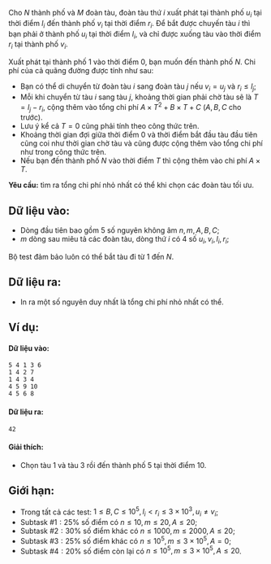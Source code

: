 <!--**<center>CSP Open Contest 2</center>**-->

Cho $N$ thành phố và $M$ đoàn tàu, đoàn tàu thứ $i$ xuất phát tại thành phố $u_i$ tại thời điểm $l_i$ đến thành phố $v_i$ tại thời điểm $r_i$. Để bắt được chuyến tàu $i$ thì bạn phải ở thành phố $u_i$ tại thời điểm $l_i$, và chỉ được xuống tàu vào thời điểm $r_i$ tại thành phố $v_i$.

Xuất phát tại thành phố $1$ vào thời điểm $0$, bạn muốn đến thành phố $N$. Chi phí của cả quãng đường được tính như sau:
- Bạn có thể di chuyển từ đoàn tàu $i$ sang đoàn tàu $j$ nếu $v_i = u_j$ và $r_i ≤ l_j$;
- Mỗi khi chuyển từ tàu $i$ sang tàu $j$, khoảng thời gian phải chờ tàu sẽ là $T = l_j − r_i$, cộng thêm vào tổng chi phí $A × T^2 + B × T + C$ ($A, B, C$ cho trước).
- Lưu ý kể cả $T = 0$ cũng phải tính theo công thức trên.
- Khoảng thời gian đợi giữa thời điểm $0$ và thời điểm bắt đầu tàu đầu tiên cũng coi như thời gian chờ tàu và cũng được cộng thêm vào tổng chi phí như trong công thức trên.
- Nếu bạn đến thành phố $N$ vào thời điểm $T$ thì cộng thêm vào chi phí $A × T$.

**Yêu cầu:** tìm ra tổng chi phí nhỏ nhất có thể khi chọn các đoàn tàu tối ưu.

## Dữ liệu vào:
- Dòng đầu tiên bao gồm $5$ số nguyên không âm $n, m, A, B, C$;
- $m$ dòng sau miêu tả các đoàn tàu, dòng thứ $i$ có $4$ số $u_i, v_i, l_i, r_i$;

Bộ test đảm bảo luôn có thể bắt tàu đi từ $1$ đến $N$.

## Dữ liệu ra:
- In ra một số nguyên duy nhất là tổng chi phí nhỏ nhất có thể.

## Ví dụ:
#### Dữ liệu vào:
```
5 4 1 3 6
1 4 2 7
1 4 3 4
4 5 9 10
4 5 6 8
```

#### Dữ liệu ra:
```
42
```

#### Giải thích:
- Chọn tàu $1$ và tàu $3$ rồi đến thành phố $5$ tại thời điểm $10$.

## Giới hạn:
- Trong tất cả các test: $1 ≤ B, C ≤ 10^5, l_i < r_i \le 3 × 10^3, u_i ≠ v_i$;
- Subtask $\#1: 25\%$ số điểm có $n ≤ 10, m ≤ 20, A ≤ 20$;
- Subtask $\#2: 30\%$ số điểm khác có $n ≤ 1000, m ≤ 2000, A ≤ 20$;
- Subtask $\#3: 25\%$ số điểm khác có $n ≤ 10^5, m ≤ 3 × 10^5, A = 0$;
- Subtask $\#4: 20\%$ số điểm còn lại có $n ≤ 10^5, m ≤ 3 × 10^5, A ≤ 20$.